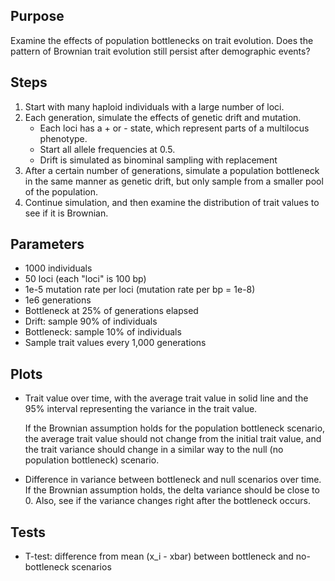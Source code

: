 ## Purpose

Examine the effects of population bottlenecks on trait evolution. Does the pattern of Brownian trait evolution still persist after demographic events?

## Steps

1. Start with many haploid individuals with a large number of loci.
2. Each generation, simulate the effects of genetic drift and mutation.
    * Each loci has a + or - state, which represent parts of a multilocus phenotype.
    * Start all allele frequencies at 0.5.
    * Drift is simulated as binominal sampling with replacement
3. After a certain number of generations, simulate a population bottleneck in the same manner as genetic drift, but only sample from a smaller pool of the population.
4. Continue simulation, and then examine the distribution of trait values to see if it is Brownian.

## Parameters

* 1000 individuals
* 50 loci (each "loci" is 100 bp)
* 1e-5 mutation rate per loci (mutation rate per bp = 1e-8)
* 1e6 generations
* Bottleneck at 25% of generations elapsed
* Drift: sample 90% of individuals
* Bottleneck: sample 10% of individuals
* Sample trait values every 1,000 generations

## Plots

* Trait value over time, with the average trait value in solid line and the 95% interval representing the variance in the trait value.

  If the Brownian assumption holds for the population bottleneck scenario, the average trait value should not change from the initial trait value, and the trait variance should change in a similar way to the null (no population bottleneck) scenario.
* Difference in variance between bottleneck and null scenarios over time. If the Brownian assumption holds, the delta variance should be close to 0. Also, see if the variance changes right after the bottleneck occurs.

## Tests

* T-test: difference from mean (x_i - xbar) between bottleneck and no-bottleneck scenarios
